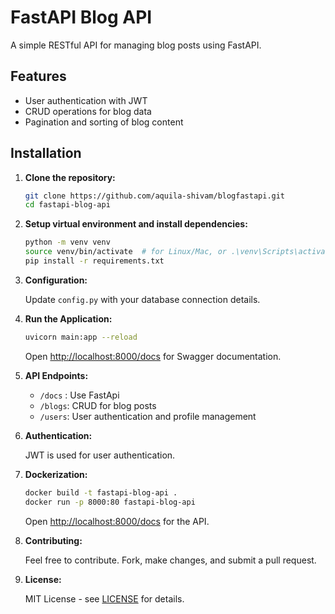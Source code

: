 # FastAPI Blog API

A simple RESTful API for managing blog posts using FastAPI.

## Features

- User authentication with JWT
- CRUD operations for blog data
- Pagination and sorting of blog content

## Installation

1. **Clone the repository:**

    ```bash
    git clone https://github.com/aquila-shivam/blogfastapi.git
    cd fastapi-blog-api
    ```

2. **Setup virtual environment and install dependencies:**

    ```bash
    python -m venv venv
    source venv/bin/activate  # for Linux/Mac, or .\venv\Scripts\activate for Windows
    pip install -r requirements.txt
    ```

3. **Configuration:**

   Update `config.py` with your database connection details.

4. **Run the Application:**

    ```bash
    uvicorn main:app --reload
    ```

    Open [http://localhost:8000/docs](http://localhost:8000/docs) for Swagger documentation.

5. **API Endpoints:**
   - `/docs` : Use FastApi 
   - `/blogs`: CRUD for blog posts
   - `/users`: User authentication and profile management

6. **Authentication:**

   JWT is used for user authentication.

7. **Dockerization:**

    ```bash
    docker build -t fastapi-blog-api .
    docker run -p 8000:80 fastapi-blog-api
    ```

    Open [http://localhost:8000/docs](http://localhost:8000/docs) for the API.

8. **Contributing:**

   Feel free to contribute. Fork, make changes, and submit a pull request.

9. **License:**

   MIT License - see [LICENSE](LICENSE) for details.
